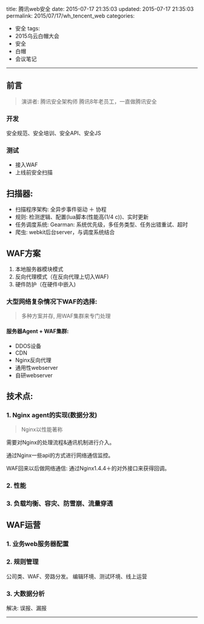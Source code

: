 title: 腾讯web安全
date: 2015-07-17 21:35:03
updated: 2015-07-17 21:35:03
permalink: 2015/07/17/wh_tencent_web
categories:
- 安全
tags:
- 2015乌云白帽大会
- 安全
- 白帽
- 会议笔记

---

## 前言

> 演讲者: 腾讯安全架构师
> 腾讯8年老员工，一直做腾讯安全

### 开发

安全规范、安全培训、安全API、安全JS

### 测试

- 接入WAF
- 上线前安全扫描

<!--more-->

## 扫描器:

- 扫描程序架构: 全异步事件驱动 ＋ 协程
- 规则: 检测逻辑、配置(lua脚本(性能高(1/4 c))、实时更新
- 任务调度系统: Gearman: 系统优先级，多任务类型、任务出错重试、超时
- 爬虫: webkit后台server，与调度系统结合

## WAF方案

1. 本地服务器模块模式
2. 反向代理模式（在反向代理上切入WAF)
3. 硬件防护（在硬件中嵌入)


### 大型网络复杂情况下WAF的选择:

> 多种方案并存, 用WAF集群来专门处理

#### 服务器Agent + WAF集群:

- DDOS设备
- CDN
- Nginx反向代理
- 通用性webserver
- 自研webserver



## 技术点:

### 1. Nginx agent的实现(数据分发)

> Nginx以性能著称

需要对Nginx的处理流程&通讯机制进行介入。

通过Nginx一些api的方式进行网络通信监控。

WAF回来以后做网络通信: 通过Nginx1.4.4＋的对外接口来获得回调。  

### 2. 性能

### 3. 负载均衡、容灾、防雪崩、流量穿透


## WAF运营


### 1. 业务web服务器配置

### 2. 规则管理

公司类、WAF、旁路分发。
编辑环境、测试环境、线上运营

### 3. 大数据分析

解决: 误报、漏报

---

